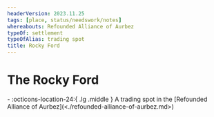 ```yaml
---
headerVersion: 2023.11.25
tags: [place, status/needswork/notes]
whereabouts: Refounded Alliance of Aurbez
typeOf: settlement
typeOfAlias: trading spot
title: Rocky Ford
---
```

# The Rocky Ford
<div class="grid cards ext-narrow-margin ext-one-column" markdown>
-    :octicons-location-24:{ .lg .middle } A trading spot in the [Refounded Alliance of Aurbez](<./refounded-alliance-of-aurbez.md>)  
</div>


